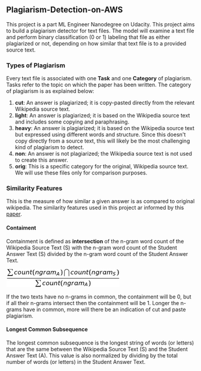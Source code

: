 ## Plagiarism-Detection-on-AWS

This project is a part ML Engineer Nanodegree on Udacity. This project aims to build a plagiarism detector for text files. The model will examine a text file and perform binary classification (0 or 1) labeling that file as either plagiarized or not, depending on how similar that text file is to a provided source text.

### Types of Plagiarism

Every text file is associated with one **Task** and one **Category** of plagiarism. Tasks refer to the topic on which the paper has been written. The category of plagiarism is as explained below: 

1. **cut**: An answer is plagiarized; it is copy-pasted directly from the relevant Wikipedia source text.
2. **light**: An answer is plagiarized; it is based on the Wikipedia source text and includes some copying and paraphrasing.
3. **heavy**: An answer is plagiarized; it is based on the Wikipedia source text but expressed using different words and structure. Since this doesn't copy directly from a source text, this will likely be the most challenging kind of plagiarism to detect.
4. **non**: An answer is not plagiarized; the Wikipedia source text is not used to create this answer.
5. **orig**: This is a specific category for the original, Wikipedia source text. We will use these files only for comparison purposes.


### Similarity Features

This is the measure of how similar a given answer is as compared to original wikipedia. The similarity features used in this project ar informed by this [paper](https://s3.amazonaws.com/video.udacity-data.com/topher/2019/January/5c412841_developing-a-corpus-of-plagiarised-short-answers/developing-a-corpus-of-plagiarised-short-answers.pdf). 

#### Contaiment 

Containment is defined as **intersection** of the n-gram word count of the Wikipedia Source Text (S) with the n-gram word count of the Student Answer Text (S) divided by the n-gram word count of the Student Answer Text.

![equation](Tex2Img_1602260180.jpg)

If the two texts have no n-grams in common, the containment will be 0, but if all their n-grams intersect then the containment will be 1. Longer the n-grams have in common, more will there be an indication of cut and paste plagiarism.

#### Longest Common Subsequence

The longest common subsequence is the longest string of words (or letters) that are the same between the Wikipedia Source Text (S) and the Student Answer Text (A). This value is also normalized by dividing by the total number of words (or letters) in the Student Answer Text.



